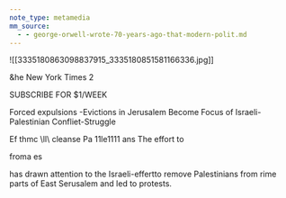 ```yaml
---
note_type: metamedia
mm_source:
  - - george-orwell-wrote-70-years-ago-that-modern-polit.md
---
```


![[3335180863098837915_3335180851581166336.jpg]]

&he New York Times 2

SUBSCRIBE FOR $1/WEEK

Forced expulsions
-Evictions in Jerusalem Become
Focus of Israeli-Palestinian
Confliet-Struggle

Ef thmc \ll\ cleanse Pa 11le1111 ans
The effort to

froma
es

has drawn attention
to the Israeli-effertto remove Palestinians from
rime
parts of East Serusalem and led to protests.

